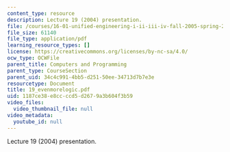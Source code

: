 ```yaml
---
content_type: resource
description: Lecture 19 (2004) presentation.
file: /courses/16-01-unified-engineering-i-ii-iii-iv-fall-2005-spring-2006/1187ce38e8ccccd5d2679a3b604f3b59_19_evenmorelogic.pdf
file_size: 61140
file_type: application/pdf
learning_resource_types: []
license: https://creativecommons.org/licenses/by-nc-sa/4.0/
ocw_type: OCWFile
parent_title: Computers and Programming
parent_type: CourseSection
parent_uid: 34c4c991-4bb5-d251-50ee-34713d7b7e3e
resourcetype: Document
title: 19_evenmorelogic.pdf
uid: 1187ce38-e8cc-ccd5-d267-9a3b604f3b59
video_files:
  video_thumbnail_file: null
video_metadata:
  youtube_id: null
---
```

Lecture 19 (2004) presentation.